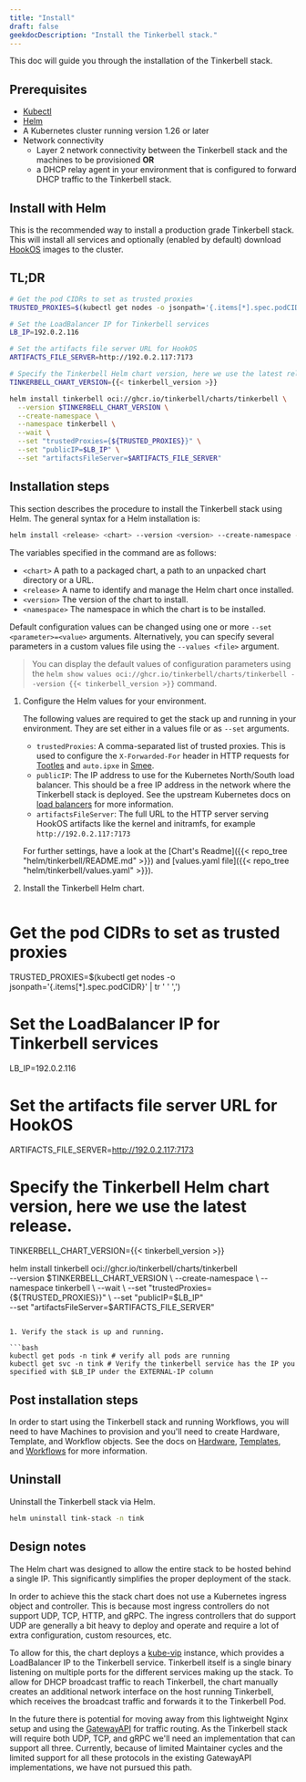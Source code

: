 ```yaml
---
title: "Install"
draft: false
geekdocDescription: "Install the Tinkerbell stack."
---
```


This doc will guide you through the installation of the Tinkerbell stack.

## Prerequisites

- [Kubectl](https://kubernetes.io/docs/tasks/tools/install-kubectl/)
- [Helm](https://helm.sh/docs/intro/install/)
- A Kubernetes cluster running version 1.26 or later
- Network connectivity
  - Layer 2 network connectivity between the Tinkerbell stack and the machines to be provisioned
  **OR**
  - a DHCP relay agent in your environment that is configured to forward DHCP traffic to the Tinkerbell stack.

## Install with Helm

This is the recommended way to install a production grade Tinkerbell stack. This will install all services and optionally (enabled by default) download [HookOS](https://github.com/tinkerbell/hook) images to the cluster.

## TL;DR

```bash
# Get the pod CIDRs to set as trusted proxies
TRUSTED_PROXIES=$(kubectl get nodes -o jsonpath='{.items[*].spec.podCIDR}' | tr ' ' ',')

# Set the LoadBalancer IP for Tinkerbell services
LB_IP=192.0.2.116

# Set the artifacts file server URL for HookOS
ARTIFACTS_FILE_SERVER=http://192.0.2.117:7173

# Specify the Tinkerbell Helm chart version, here we use the latest release.
TINKERBELL_CHART_VERSION={{< tinkerbell_version >}}

helm install tinkerbell oci://ghcr.io/tinkerbell/charts/tinkerbell \
  --version $TINKERBELL_CHART_VERSION \
  --create-namespace \
  --namespace tinkerbell \
  --wait \
  --set "trustedProxies={${TRUSTED_PROXIES}}" \
  --set "publicIP=$LB_IP" \
  --set "artifactsFileServer=$ARTIFACTS_FILE_SERVER"
```

## Installation steps

This section describes the procedure to install the Tinkerbell stack using Helm. The general syntax for a Helm installation is:

```bash
helm install <release> <chart> --version <version> --create-namespace --namespace <namespace> --wait [--set <other_parameters>]
```

The variables specified in the command are as follows:

- `<chart>` A path to a packaged chart, a path to an unpacked chart directory or a URL.
- `<release>` A name to identify and manage the Helm chart once installed.
- `<version>` The version of the chart to install.
- `<namespace>` The namespace in which the chart is to be installed.

Default configuration values can be changed using one or more `--set <parameter>=<value>` arguments. Alternatively, you can specify several parameters in a custom values file using the `--values <file>` argument.

> You can display the default values of configuration parameters using the `helm show values oci://ghcr.io/tinkerbell/charts/tinkerbell --version {{< tinkerbell_version >}}` command.

1. Configure the Helm values for your environment.

   The following values are required to get the stack up and running in your environment. They are set either in a values file or as `--set` arguments.

   - `trustedProxies`: A comma-separated list of trusted proxies. This is used to configure the `X-Forwarded-For` header in HTTP requests for [Tootles] and `auto.ipxe` in [Smee].
   - `publicIP`: The IP address to use for the Kubernetes North/South load balancer. This should be a free IP address in the network where the Tinkerbell stack is deployed. See the upstream Kubernetes docs on [load balancers] for more information.
   - `artifactsFileServer`: The full URL to the HTTP server serving HookOS artifacts like the kernel and initramfs, for example `http://192.0.2.117:7173`

   For further settings, have a look at the [Chart's Readme]({{< repo_tree "helm/tinkerbell/README.md" >}}) and [values.yaml file]({{< repo_tree "helm/tinkerbell/values.yaml" >}}).

1. Install the Tinkerbell Helm chart.

   ```bash
# Get the pod CIDRs to set as trusted proxies
TRUSTED_PROXIES=$(kubectl get nodes -o jsonpath='{.items[*].spec.podCIDR}' | tr ' ' ',')

# Set the LoadBalancer IP for Tinkerbell services
LB_IP=192.0.2.116

# Set the artifacts file server URL for HookOS
ARTIFACTS_FILE_SERVER=http://192.0.2.117:7173

# Specify the Tinkerbell Helm chart version, here we use the latest release.
TINKERBELL_CHART_VERSION={{< tinkerbell_version >}}

helm install tinkerbell oci://ghcr.io/tinkerbell/charts/tinkerbell \
  --version $TINKERBELL_CHART_VERSION \
  --create-namespace \
  --namespace tinkerbell \
  --wait \
  --set "trustedProxies={${TRUSTED_PROXIES}}" \
  --set "publicIP=$LB_IP" \
  --set "artifactsFileServer=$ARTIFACTS_FILE_SERVER"
   ```

1. Verify the stack is up and running.

   ```bash
   kubectl get pods -n tink # verify all pods are running
   kubectl get svc -n tink # Verify the tinkerbell service has the IP you specified with $LB_IP under the EXTERNAL-IP column
   ```

## Post installation steps

In order to start using the Tinkerbell stack and running Workflows, you will need to have Machines to provision and you'll need to create Hardware, Template, and Workflow objects.
See the docs on [Hardware], [Templates], and [Workflows] for more information.

## Uninstall

Uninstall the Tinkerbell stack via Helm.

```bash
helm uninstall tink-stack -n tink
```

## Design notes

The Helm chart was designed to allow the entire stack to be hosted behind a single IP. This significantly simplifies the proper deployment of the stack.

In order to achieve this the stack chart does not use a Kubernetes ingress object and controller. This is because most ingress controllers do not support UDP, TCP, HTTP, and gRPC. The ingress controllers that do support UDP are generally a bit heavy to deploy and operate and require a lot of extra configuration, custom resources, etc.

To allow for this, the chart deploys a [kube-vip](https://kube-vip.io/) instance, which provides a LoadBalancer IP to the Tinkerbell service. Tinkerbell itself is a single binary listening on multiple ports for the different services making up the stack.
To allow for DHCP broadcast traffic to reach Tinkerbell, the chart manually creates an additional network interface on the host running Tinkerbell, which receives the broadcast traffic and forwards it to the Tinkerbell Pod.

In the future there is potential for moving away from this lightweight Nginx setup and using the [GatewayAPI] for traffic routing. As the Tinkerbell stack will require both UDP, TCP, and gRPC we'll need an implementation that can support all three. Currently, because of limited Maintainer cycles and the limited support for all these protocols in the existing GatewayAPI implementations, we have not pursued this path.

[^1]: The HookOS artifacts must be named as follows: `vmlinuz-x86_64`, `initramfs-x86_64`, `vmlinuz-aarch64`, and `initramfs-aarch64`

[GatewayAPI]: <https://kubernetes.io/docs/concepts/services-networking/gateway/>
[Tootles]: /docs/services/tootles
[Smee]: /docs/services/smee
[Hardware]: /docs/concepts/hardware
[Templates]: /docs/concepts/templates
[Workflows]: /docs/concepts/workflows
[load balancers]: <https://kubernetes.io/docs/concepts/services-networking/service/#loadbalancer>
